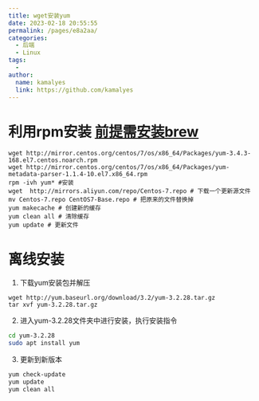 ```yaml
---
title: wget安装yum
date: 2023-02-18 20:55:55
permalink: /pages/e8a2aa/
categories:
  - 后端
  - Linux
tags:
  - 
author: 
  name: kamalyes
  link: https://github.com/kamalyes
---
```

**利用rpm安装** [前提需安装brew]()
=====

```
wget http://mirror.centos.org/centos/7/os/x86_64/Packages/yum-3.4.3-168.el7.centos.noarch.rpm
wget http://mirror.centos.org/centos/7/os/x86_64/Packages/yum-metadata-parser-1.1.4-10.el7.x86_64.rpm
rpm -ivh yum* #安装
wget  http://mirrors.aliyun.com/repo/Centos-7.repo # 下载一个更新源文件
mv Centos-7.repo CentOS7-Base.repo # 把原来的文件替换掉
yum makecache # 创建新的缓存
yum clean all # 清除缓存
yum update # 更新文件
```

**离线安装**
=====
1. 下载yum安装包并解压
```
wget http://yum.baseurl.org/download/3.2/yum-3.2.28.tar.gz
tar xvf yum-3.2.28.tar.gz
```

2. 进入yum-3.2.28文件夹中进行安装，执行安装指令

```bash
cd yum-3.2.28
sudo apt install yum
```

3. 更新到新版本

```bash
yum check-update
yum update
yum clean all
```
